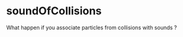 soundOfCollisions
=================

What happen if you associate particles from collisions with sounds ?
